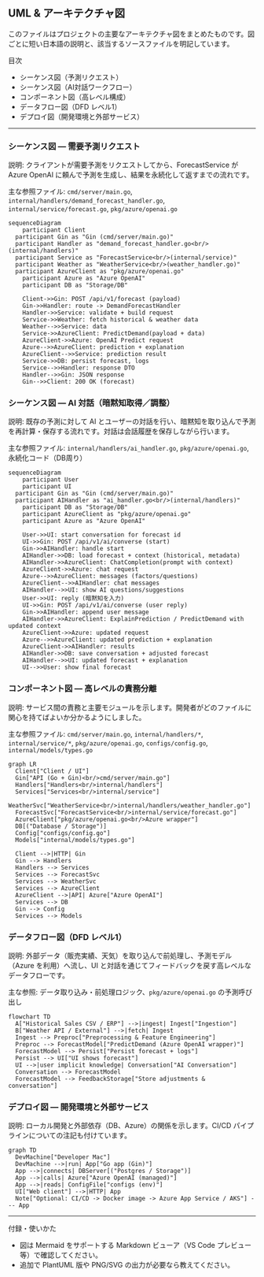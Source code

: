 ## UML & アーキテクチャ図

このファイルはプロジェクトの主要なアーキテクチャ図をまとめたものです。図ごとに短い日本語の説明と、該当するソースファイルを明記しています。

目次

- シーケンス図（予測リクエスト）
- シーケンス図（AI対話ワークフロー）
- コンポーネント図（高レベル構成）
- データフロー図（DFD レベル1）
- デプロイ図（開発環境と外部サービス）

---

### シーケンス図 — 需要予測リクエスト

説明: クライアントが需要予測をリクエストしてから、ForecastService が Azure OpenAI に頼んで予測を生成し、結果を永続化して返すまでの流れです。

主な参照ファイル: `cmd/server/main.go`, `internal/handlers/demand_forecast_handler.go`, `internal/service/forecast.go`, `pkg/azure/openai.go`

```mermaid
sequenceDiagram
    participant Client
  participant Gin as "Gin (cmd/server/main.go)"
  participant Handler as "demand_forecast_handler.go<br/>(internal/handlers)"
  participant Service as "ForecastService<br/>(internal/service)"
  participant Weather as "WeatherService<br/>(weather_handler.go)"
  participant AzureClient as "pkg/azure/openai.go"
    participant Azure as "Azure OpenAI"
    participant DB as "Storage/DB"

    Client->>Gin: POST /api/v1/forecast (payload)
    Gin->>Handler: route -> DemandForecastHandler
    Handler->>Service: validate + build request
    Service->>Weather: fetch historical & weather data
    Weather-->>Service: data
    Service->>AzureClient: PredictDemand(payload + data)
    AzureClient->>Azure: OpenAI Predict request
    Azure-->>AzureClient: prediction + explanation
    AzureClient-->>Service: prediction result
    Service->>DB: persist forecast, logs
    Service-->>Handler: response DTO
    Handler-->>Gin: JSON response
    Gin-->>Client: 200 OK (forecast)

```

### シーケンス図 — AI 対話（暗黙知取得／調整）

説明: 既存の予測に対して AI とユーザーの対話を行い、暗黙知を取り込んで予測を再計算・保存する流れです。対話は会話履歴を保存しながら行います。

主な参照ファイル: `internal/handlers/ai_handler.go`, `pkg/azure/openai.go`, 永続化コード（DB周り）

```mermaid
sequenceDiagram
    participant User
    participant UI
  participant Gin as "Gin (cmd/server/main.go)"
  participant AIHandler as "ai_handler.go<br/>(internal/handlers)"
    participant DB as "Storage/DB"
    participant AzureClient as "pkg/azure/openai.go"
    participant Azure as "Azure OpenAI"

    User->>UI: start conversation for forecast id
    UI->>Gin: POST /api/v1/ai/converse (start)
    Gin->>AIHandler: handle start
    AIHandler->>DB: load forecast + context (historical, metadata)
    AIHandler->>AzureClient: ChatCompletion(prompt with context)
    AzureClient->>Azure: chat request
    Azure-->>AzureClient: messages (factors/questions)
    AzureClient-->>AIHandler: chat messages
    AIHandler-->>UI: show AI questions/suggestions
    User->>UI: reply (暗黙知を入力)
    UI->>Gin: POST /api/v1/ai/converse (user reply)
    Gin->>AIHandler: append user message
    AIHandler->>AzureClient: ExplainPrediction / PredictDemand with updated context
    AzureClient->>Azure: updated request
    Azure-->>AzureClient: updated prediction + explanation
    AzureClient->>AIHandler: results
    AIHandler->>DB: save conversation + adjusted forecast
    AIHandler-->>UI: updated forecast + explanation
    UI-->>User: show final forecast
```

### コンポーネント図 — 高レベルの責務分離

説明: サービス間の責務と主要モジュールを示します。開発者がどのファイルに関心を持てばよいか分かるようにしました。

主な参照ファイル: `cmd/server/main.go`, `internal/handlers/*`, `internal/service/*`, `pkg/azure/openai.go`, `configs/config.go`, `internal/models/types.go`

```mermaid
graph LR
  Client["Client / UI"]
  Gin["API (Go + Gin)<br/>cmd/server/main.go"]
  Handlers["Handlers<br/>internal/handlers"]
  Services["Services<br/>internal/service"]
  WeatherSvc["WeatherService<br/>internal/handlers/weather_handler.go"]
  ForecastSvc["ForecastService<br/>internal/service/forecast.go"]
  AzureClient["pkg/azure/openai.go<br/>Azure wrapper"]
  DB[("Database / Storage")]
  Config["configs/config.go"]
  Models["internal/models/types.go"]

  Client -->|HTTP| Gin
  Gin --> Handlers
  Handlers --> Services
  Services --> ForecastSvc
  Services --> WeatherSvc
  Services --> AzureClient
  AzureClient -->|API| Azure["Azure OpenAI"]
  Services --> DB
  Gin --> Config
  Services --> Models
```

### データフロー図（DFD レベル1）

説明: 外部データ（販売実績、天気）を取り込んで前処理し、予測モデル（Azure を利用）へ流し、UI と対話を通じてフィードバックを戻す高レベルなデータフローです。

主な参照: データ取り込み・前処理ロジック、`pkg/azure/openai.go` の予測呼び出し

```mermaid
flowchart TD
  A["Historical Sales CSV / ERP"] -->|ingest| Ingest["Ingestion"]
  B["Weather API / External"] -->|fetch| Ingest
  Ingest --> Preproc["Preprocessing & Feature Engineering"]
  Preproc --> ForecastModel["PredictDemand (Azure OpenAI wrapper)"]
  ForecastModel --> Persist["Persist forecast + logs"]
  Persist --> UI["UI shows forecast"]
  UI -->|user implicit knowledge| Conversation["AI Conversation"]
  Conversation --> ForecastModel
  ForecastModel --> FeedbackStorage["Store adjustments & conversation"]
```

### デプロイ図 — 開発環境と外部サービス

説明: ローカル開発と外部依存（DB、Azure）の関係を示します。CI/CD パイプラインについての注記も付けています。

```mermaid
graph TD
  DevMachine["Developer Mac"]
  DevMachine -->|run| App["Go app (Gin)"]
  App -->|connects| DBServer[("Postgres / Storage")]
  App -->|calls| Azure["Azure OpenAI (managed)"]
  App -->|reads| ConfigFile["configs (env)"]
  UI["Web client"] -->|HTTP| App
  Note["Optional: CI/CD -> Docker image -> Azure App Service / AKS"] --- App
```

---

付録・使いかた

- 図は Mermaid をサポートする Markdown ビューア（VS Code プレビュー等）で確認してください。
- 追加で PlantUML 版や PNG/SVG の出力が必要なら教えてください。

